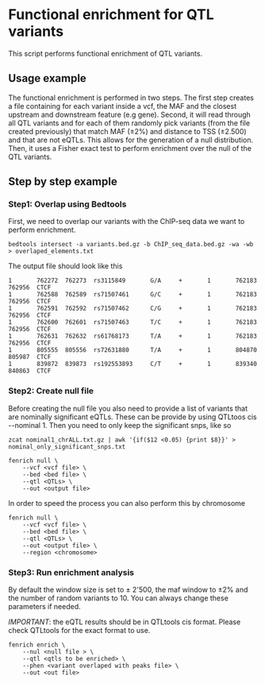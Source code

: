 # Functional enrichment for QTL variants 

This script performs functional enrichment of QTL variants.

## Usage example 

The functional enrichment is performed in two steps. The first step creates a file containing for each variant inside a vcf, the MAF and the closest upstream and downstream feature (e.g gene). Second, it will read through all QTL variants and for each of them randomly pick variants (from the file created previously) that match MAF (±2%) and distance to TSS (±2.500) and that are not eQTLs. This allows for the generation of a null distribution. Then, it uses a Fisher exact test to perform enrichment over the null of the QTL variants.

## Step by step example

### Step1: Overlap using Bedtools

First, we need to overlap our variants with the ChIP-seq data we want to perform enrichment.

```{bash}
bedtools intersect -a variants.bed.gz -b ChIP_seq_data.bed.gz -wa -wb > overlaped_elements.txt
```
The output file should look like this

```
1       762272  762273  rs3115849       G/A     +       1       762183  762956  CTCF
1       762588  762589  rs71507461      G/C     +       1       762183  762956  CTCF
1       762591  762592  rs71507462      C/G     +       1       762183  762956  CTCF
1       762600  762601  rs71507463      T/C     +       1       762183  762956  CTCF
1       762631  762632  rs61768173      T/A     +       1       762183  762956  CTCF
1       805555  805556  rs72631880      T/A     +       1       804870  805987  CTCF
1       839872  839873  rs192553893     C/T     +       1       839340  840863  CTCF
```

### Step2: Create null file 

Before creating the null file you also need to provide a list of variants that are nominally significant eQTLs. These can be provide by using QTLtoos cis --nominal 1. Then you need to only keep the significant snps, like so

```{bash}
zcat nominal1_chrALL.txt.gz | awk '{if($12 <0.05) {print $8}}' > nominal_only_significant_snps.txt
```

```{bash}
fenrich null \
    --vcf <vcf file> \
    --bed <bed file> \
    --qtl <QTLs> \
    --out <output file>
```

In order to speed the process you can also perform this by chromosome

```{bash}
fenrich null \
    --vcf <vcf file> \
    --bed <bed file> \
    --qtl <QTLs> \
    --out <output file> \
    --region <chromosome>
```

### Step3: Run enrichment analysis 

By default the window size is set to ± 2'500, the maf window to ±2% and the number of random variants to 10. You can always change these parameters if needed.

*IMPORTANT*: the eQTL results should be in QTLtools cis format. Please check QTLtools for the exact format to use.


```{bash}
fenrich enrich \
    --nul <null file > \
    --qtl <qtls to be enriched> \
    --phen <variant overlaped with peaks file> \
    --out <out file> 
```


